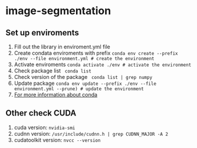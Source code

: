 # image-segmentation

## Set up enviroments
1. Fill out the library in enviroment.yml file
2. Create condata enviroments with prefix
``` conda env create --prefix ./env --file environment.yml # create the environment ```
3. Activate enviroments
``` conda activate ./env # activate the environment ```
4. Check package list
``` conda list```
5. Check version of the package
``` conda list | grep numpy```
6. Update package
``` conda env update --prefix ./env --file environment.yml --prune) # update the environment ```
7. [For more information about conda](https://kaust-vislab.github.io/python-novice-gapminder/00-getting-started-with-conda/index.html)


## Other check CUDA
1. cuda version: ``` nvidia-smi ```
2. cudnn version: ``` /usr/include/cudnn.h | grep CUDNN_MAJOR -A 2 ```
3. cudatoolkit version: ``` nvcc --version ```

